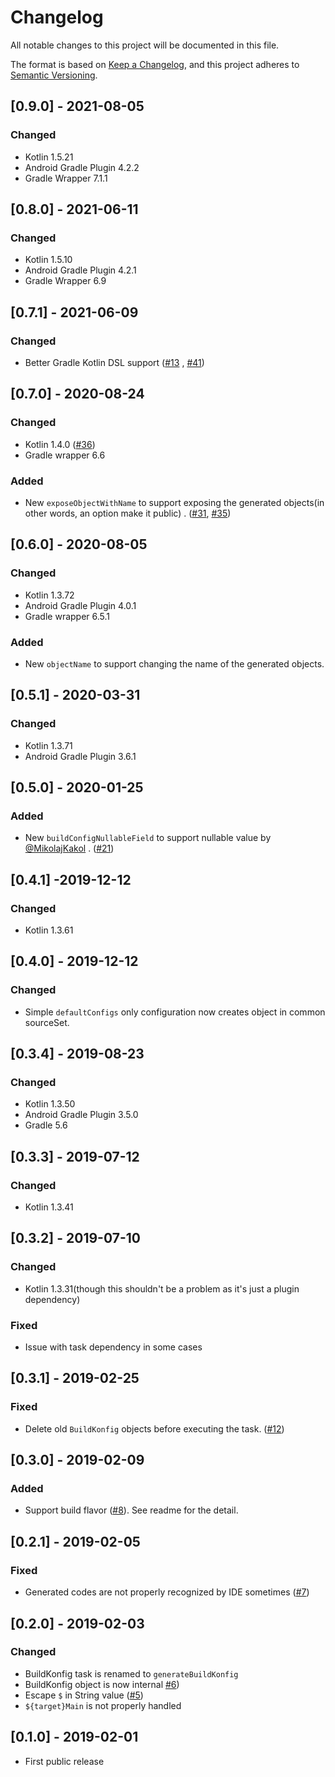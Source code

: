 # Changelog

All notable changes to this project will be documented in this file.

The format is based on [Keep a Changelog](https://keepachangelog.com/en/1.0.0/), and this project adheres
to [Semantic Versioning](https://semver.org/spec/v2.0.0.html).

## [0.9.0] - 2021-08-05

### Changed

- Kotlin 1.5.21
- Android Gradle Plugin 4.2.2
- Gradle Wrapper 7.1.1

## [0.8.0] - 2021-06-11

### Changed

- Kotlin 1.5.10
- Android Gradle Plugin 4.2.1
- Gradle Wrapper 6.9

## [0.7.1] - 2021-06-09

### Changed

- Better Gradle Kotlin DSL support ([#13](https://github.com/yshrsmz/BuildKonfig/issues/13)
  , [#41](https://github.com/yshrsmz/BuildKonfig/issues/41))

## [0.7.0] - 2020-08-24

### Changed

- Kotlin 1.4.0 ([#36](https://github.com/yshrsmz/BuildKonfig/issues/36))
- Gradle wrapper 6.6

### Added

- New `exposeObjectWithName` to support exposing the generated objects(in other words, an option make it public)
  . ([#31](https://github.com/yshrsmz/BuildKonfig/issues/31), [#35](https://github.com/yshrsmz/BuildKonfig/issues/35))

## [0.6.0] - 2020-08-05

### Changed

- Kotlin 1.3.72
- Android Gradle Plugin 4.0.1
- Gradle wrapper 6.5.1

### Added

- New `objectName` to support changing the name of the generated objects.

## [0.5.1] - 2020-03-31

### Changed

- Kotlin 1.3.71
- Android Gradle Plugin 3.6.1

## [0.5.0] - 2020-01-25

### Added

- New `buildConfigNullableField` to support nullable value by [@MikolajKakol](https://github.com/MikolajKakol)
  . ([#21](https://github.com/yshrsmz/BuildKonfig/pull/21))

## [0.4.1] -2019-12-12

### Changed

- Kotlin 1.3.61

## [0.4.0] - 2019-12-12

### Changed

- Simple `defaultConfigs` only configuration now creates object in common sourceSet.

## [0.3.4] - 2019-08-23

### Changed

- Kotlin 1.3.50
- Android Gradle Plugin 3.5.0
- Gradle 5.6

## [0.3.3] - 2019-07-12

### Changed

- Kotlin 1.3.41

## [0.3.2] - 2019-07-10

### Changed

- Kotlin 1.3.31(though this shouldn't be a problem as it's just a plugin dependency)

### Fixed

- Issue with task dependency in some cases

## [0.3.1] - 2019-02-25

### Fixed

- Delete old `BuildKonfig` objects before executing the task. ([#12](https://github.com/yshrsmz/BuildKonfig/issues/12))

## [0.3.0] - 2019-02-09

### Added

- Support build flavor ([#8](https://github.com/yshrsmz/BuildKonfig/issues/8)). See readme for the detail.

## [0.2.1] - 2019-02-05

### Fixed

- Generated codes are not properly recognized by IDE sometimes ([#7](https://github.com/yshrsmz/BuildKonfig/issues/7))

## [0.2.0] - 2019-02-03

### Changed

- BuildKonfig task is renamed to `generateBuildKonfig`
- BuildKonfig object is now internal [#6](https://github.com/yshrsmz/BuildKonfig/issues/6))
- Escape `$` in String value ([#5](https://github.com/yshrsmz/BuildKonfig/issues/5))
- `${target}Main` is not properly handled

## [0.1.0] - 2019-02-01

- First public release
